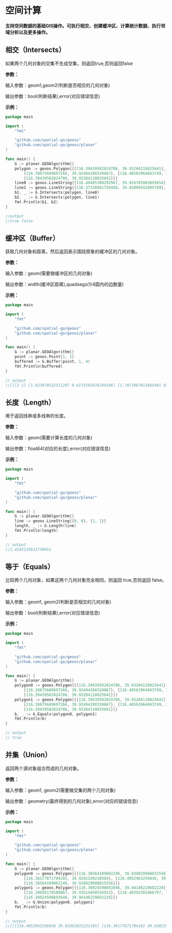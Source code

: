 # 空间计算
**支持空间数据的基础GIS操作。可执行相交、创建缓冲区、计算统计数据、执行邻域分析以及更多操作。**

## 相交（Intersects）

如果两个几何对象的交集不生成空集，则返回true,否则返回false

**参数：**

输入参数：geom1,geom2(判断是否相交的几何对象)

输出参数：bool(判断结果),error(对应错误信息)

**示例：**
```go
package main

import (
	"fmt"

	"github.com/spatial-go/geoos"
	"github.com/spatial-go/geoos/planar"
)

func main() {
	G := planar.GEOAlgorithm{}
	polygon := geoos.Polygon{{{116.39439582824706, 39.93284110825641},
		{116.38675689697266, 39.92494288320867}, {116.40563964843749, 39.93020846782819},
		{116.39439582824706, 39.93284110825641}}}
	line0 := geoos.LineString{{116.40495300292967, 39.926785883895654}, {116.3975715637207, 39.9295502919}}
	line1 := geoos.LineString{{116.37310981750488, 39.92099342895789}, {116.39928817749023, 39.9174387253541}}
	b1, _ := G.Intersects(polygon, line0)
	b2, _ := G.Intersects(polygon, line1)
	fmt.Println(b1, b2)
}

//output
//true false
```


## 缓冲区（Buffer）

获取几何对象和距离，然后返回表示围绕原象的缓冲区的几何对象。

**参数：**

输入参数：geom(需要做缓冲区的几何对象)

输出参数：width(缓冲区距离),quadsegs(1/4圆内的边数量)


**示例：**
```go
package main

import (
	"fmt"

	"github.com/spatial-go/geoos"
	"github.com/spatial-go/geoos/planar"
)

func main() {
	G := planar.GEOAlgorithm{}
	point := geoos.Point{1, 1}
	buffered := G.Buffer(point, 1, 4)
	fmt.Println(buffered)
}

// output
//[[[2 1] [1.923879532511287 0.6173165676349106] [1.7071067811865481 0.292893218813453] [1.382683432365091 0.0761204674887137] [1.0000000000000016 0] [0.6173165676349122 0.0761204674887125] [0.2928932188134541 0.2928932188134508] [0.0761204674887143 0.6173165676349077] [0 0.9999999999999968] [0.0761204674887118 1.3826834323650865] [0.2928932188134495 1.7071067811865446] [0.6173165676349064 1.9238795325112852] [0.9999999999999953 2] [1.3826834323650852 1.9238795325112887] [1.7071067811865435 1.7071067811865515] [1.9238795325112845 1.3826834323650954] [2 1]]]
```

## 长度（Length）

用于返回线串或多线串的长度。

**参数：**

输入参数：geom(需要计算长度的几何对象)

输出参数：float64(对应的长度),error(对应错误信息)

**示例：**
```go
package main

import (
	"fmt"

	"github.com/spatial-go/geoos"
	"github.com/spatial-go/geoos/planar"
)

func main() {
	G := planar.GEOAlgorithm{}
	line := geoos.LineString{{0, 0}, {1, 1}}
	length, _ := G.Length(line)
	fmt.Println(length)
}

// output
//1.4142135623730951
```


## 等于（Equals）

比较两个几何对象，如果这两个几何对象完全相同，则返回 true,否则返回 false。

**参数：**

输入参数：geom1, geom2(判断是否相交的几何对象)

输出参数：bool(判断结果),error(对应错误信息)

**示例：**
```go
package main

import (
	"fmt"

	"github.com/spatial-go/geoos"
	"github.com/spatial-go/geoos/planar"
)

func main() {
	G := planar.GEOAlgorithm{}
	polygon0 := geoos.Polygon{{{116.39439582824706, 39.93284110825641},
		{116.38675689697266, 39.92494288320867}, {116.40563964843749, 39.93020846782819},
		{116.39439582824706, 39.93284110825641}}}
	polygon1 := geoos.Polygon{{{116.39439582824706, 39.93284110825641},
		{116.38675689697266, 39.92494288320867}, {116.40563964843749, 39.93020846782819},
		{116.39439582824706, 39.93284110825641}}}
	b, _ := G.Equals(polygon0, polygon1)
	fmt.Println(b)
}

// output
// true
```



## 并集（Union）

返回两个源对象组合而成的几何对象。

**参数：**

输入参数：geom1, geom2(需要做交集的两个几何对象)

输出参数：geometry(最终得到的几何对象),error(对应的错误信息)


**示例：**
```go
package main

import (
	"fmt"

	"github.com/spatial-go/geoos"
	"github.com/spatial-go/geoos/planar"
)

func main() {
	G := planar.GEOAlgorithm{}
	polygon0 := geoos.Polygon{{{116.38564109802246, 39.938829988015556},
		{116.38177871704102, 39.9282339210584}, {116.4052963256836, 39.93382832231185},
		{116.38564109802246, 39.938829988015556}}}
	polygon1 := geoos.Polygon{{{116.38924598693846, 39.94146229682228},
		{116.39036178588867, 39.93514458556912}, {116.40392303466797, 39.93942226632577},
		{116.38924598693846, 39.94146229682228}}}
	b, _ := G.Union(polygon0, polygon1)
	fmt.Println(b)
}

// output
//[[[116.4052963256836 39.93382832231185] [116.38177871704102 39.9282339210584] [116.38564109802246 39.938829988015556] [116.38990240696533 39.93774561274604] [116.38924598693846 39.94146229682228] [116.40392303466797 39.93942226632577] [116.39472064011711 39.93651951697532] [116.4052963256836 39.93382832231185]]]
```